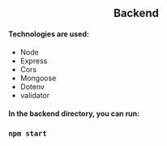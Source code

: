 <h2 align="center" font="bold">Backend</h2>

<h4 align="left" font="bold">Technologies are used:</h4>

<ul>
<li>Node</li>
<li>Express</li>
<li>Cors</li>
<li>Mongoose</li>
<li>Dotenv</li>
<li>validator</li>
</ul>

<h4 align="left" font="bold">In the backend directory, you can run:</h4>

### `npm start`
